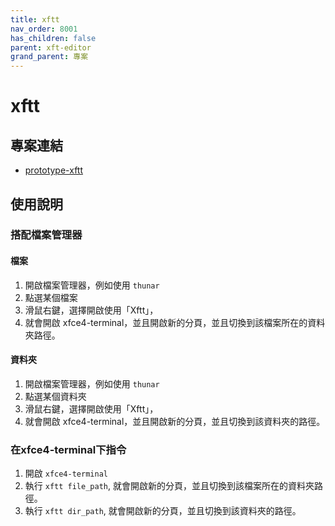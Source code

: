 ```yaml
---
title: xftt
nav_order: 8001
has_children: false
parent: xft-editor
grand_parent: 專案
---
```


# xftt


## 專案連結

* [prototype-xftt](https://github.com/samwhelp/tool-xfteditor/tree/gh-pages/_demo/project/xft-editor/prototype/xftt)


## 使用說明

### 搭配檔案管理器

#### 檔案

1. 開啟檔案管理器，例如使用 `thunar`
2. 點選某個檔案
3. 滑鼠右鍵，選擇開啟使用「Xftt」，
4. 就會開啟 xfce4-terminal，並且開啟新的分頁，並且切換到該檔案所在的資料夾路徑。

#### 資料夾

1. 開啟檔案管理器，例如使用 `thunar`
2. 點選某個資料夾
3. 滑鼠右鍵，選擇開啟使用「Xftt」，
4. 就會開啟 xfce4-terminal，並且開啟新的分頁，並且切換到該資料夾的路徑。

### 在xfce4-terminal下指令

1. 開啟 `xfce4-terminal`
2. 執行 `xftt file_path`, 就會開啟新的分頁，並且切換到該檔案所在的資料夾路徑。
2. 執行 `xftt dir_path`, 就會開啟新的分頁，並且切換到該資料夾的路徑。

